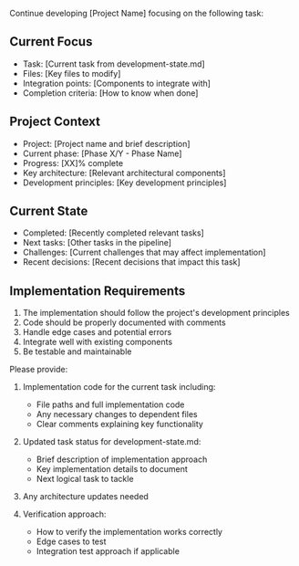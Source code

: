 Continue developing [Project Name] focusing on the following task:

## Current Focus
- Task: [Current task from development-state.md]
- Files: [Key files to modify]
- Integration points: [Components to integrate with]
- Completion criteria: [How to know when done]

## Project Context
- Project: [Project name and brief description]
- Current phase: [Phase X/Y - Phase Name]
- Progress: [XX]% complete
- Key architecture: [Relevant architectural components]
- Development principles: [Key development principles]

## Current State
- Completed: [Recently completed relevant tasks]
- Next tasks: [Other tasks in the pipeline]
- Challenges: [Current challenges that may affect implementation]
- Recent decisions: [Recent decisions that impact this task]

## Implementation Requirements
1. The implementation should follow the project's development principles
2. Code should be properly documented with comments
3. Handle edge cases and potential errors
4. Integrate well with existing components
5. Be testable and maintainable

Please provide:
1. Implementation code for the current task including:
   - File paths and full implementation code
   - Any necessary changes to dependent files
   - Clear comments explaining key functionality

2. Updated task status for development-state.md:
   - Brief description of implementation approach
   - Key implementation details to document
   - Next logical task to tackle

3. Any architecture updates needed

4. Verification approach:
   - How to verify the implementation works correctly
   - Edge cases to test
   - Integration test approach if applicable
